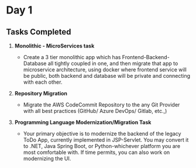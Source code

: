 # Day 1

## Tasks Completed

1. **Monolithic - MicroServices task**

   - Create a 3 tier monolithic app which has Frontend-Backend-Database all tightly coupled in one, and then migrate that app to microservice architecture, using docker where frontend service will be public, both backend and database will be private and connecting with each other.

2. **Repository Migration**

   - Migrate the AWS CodeCommit Repository to the any Git Provider with all best practices (GitHub/ Azure DevOps/ Gitlab, etc.,)

3. **Programming Language Modernization/Migration Task**

   - Your primary objective is to modernize the backend of the legacy ToDo App, currently implemented in JSP-Servlet. You may convert it to .NET, Java Spring Boot, or Python-whichever platform you are most comfortable with. If time permits, you can also work on modernizing the UI.
